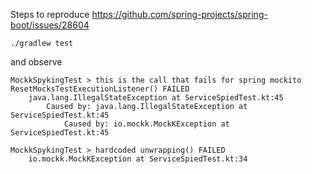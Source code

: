 Steps to reproduce https://github.com/spring-projects/spring-boot/issues/28604

`./gradlew test`

and observe 
```
MockkSpykingTest > this is the call that fails for spring mockito ResetMocksTestExecutionListener() FAILED
    java.lang.IllegalStateException at ServiceSpiedTest.kt:45
        Caused by: java.lang.IllegalStateException at ServiceSpiedTest.kt:45
            Caused by: io.mockk.MockKException at ServiceSpiedTest.kt:45

MockkSpykingTest > hardcoded unwrapping() FAILED
    io.mockk.MockKException at ServiceSpiedTest.kt:34
    
```